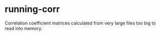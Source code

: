 # running-corr
Correlation coefficient matrices calculated from very large files too big to read into memory.
